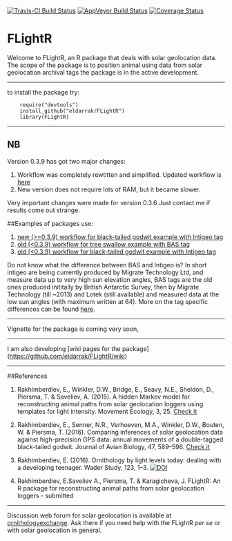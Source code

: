 [![Travis-CI Build Status](https://travis-ci.org/eldarrak/FLightR.svg?branch=master)](https://travis-ci.org/eldarrak/FLightR)
[![AppVeyor Build Status](https://ci.appveyor.com/api/projects/status/github/eldarrak/FLightR?branch=master&svg=true)](https://ci.appveyor.com/project/eldarrak/FLightR)
[![Coverage Status](https://img.shields.io/codecov/c/github/eldarrak/FLightR/master.svg)](https://codecov.io/github/eldarrak/FLightR?branch=master)


FLightR
=======

Welcome to FLightR, an R package that deals with solar geolocation data. 
The scope of the package is to position animal using data from solar geolocation archival tags
the package is in the active development.

---------------	
to install the package try:
```{r}
    require("devtools")
    install_github("eldarrak/FLightR")
	library(FLightR)
```
---------------
## NB
Version 0.3.9 has got two major changes:

1. Workflow was completely rewtitten and simplified. Updated workflow is [here](https://github.com/eldarrak/FLightR/blob/master/examples/Black-Tailed_Godwit_FLightR_vignette/FLightR_analysis_workflow.Rmd)
2. New version does not require lots of RAM, but it became slower.

Very important changes were made for version 0.3.6
Just contact me if results come out strange.

##Examples of packages use:

1.  [new (>=0.3.9) workflow for black-tailed godwit example with Intigeo tag](https://github.com/eldarrak/FLightR/blob/master/examples/Black-Tailed_Godwit_FLightR_vignette/FLightR_analysis_workflow.Rmd)
2.  [old (<0.3.9) workflow for tree swallow example with BAS tag](https://github.com/eldarrak/FLightR/blob/master/examples/tree_swallow_BAS_tag_example/tree_swallow_analysis.Rmd)
3.  [old (<0.3.9) workflow for black-tailed godwit example with Intigeo tag](https://github.com/eldarrak/FLightR/blob/master/examples/Black-Tailed_Godwit_JAB_example/A6_FLightR_analysis.Rmd)

Do not know what the difference between BAS and Intigeo is? In short intigeo are being currently produced by Migrate Technology Ltd, and measure data up to very high sun elevation angles, BAS tags are the old ones produced inititally by British Antarctic Survey, then by Migrate Technology (till ~2013) and Lotek (still available) and measured data at the low sun angles (with maximum written at 64). More on the tag specific differences can be found [here](https://github.com/eldarrak/FLightR/wiki/setting-up-tag-specific-boundaries).

-------------

Vignette for the package is coming very soon,

-------------

I am also developing [wiki pages for the package] (https://github.com/eldarrak/FLightR/wiki)

-------------
##References

1. Rakhimberdiev, E., Winkler, D.W., Bridge, E., Seavy, N.E., Sheldon, D., Piersma, T. & Saveliev, A. (2015). A hidden Markov model for reconstructing animal paths from solar geolocation loggers using templates for light intensity. Movement Ecology, 3, 25. [Check it](http://movementecologyjournal.biomedcentral.com/articles/10.1186/s40462-015-0062-5)

2. Rakhimberdiev, E., Senner, N.R., Verhoeven, M.A., Winkler, D.W., Bouten, W. & Piersma, T. (2016). Comparing inferences of solar geolocation data against high-precision GPS data: annual movements of a double-tagged black-tailed godwit. Journal of Avian Biology, 47, 589–596. [Check it](http://onlinelibrary.wiley.com/doi/10.1111/jav.00891/abstract)

3. Rakhimberdiev, E. (2016). Ornithology by light levels today: dealing with a developing teenager. Wader Study, 123, 1–3. [![DOI](https://zenodo.org/badge/DOI/10.5281/zenodo.166000.svg)](https://doi.org/10.5281/zenodo.166000)

4. Rakhimberdiev, E.Saveliev A., Piersma, T. & Karagicheva, J. FLightR: An R package for reconstructing animal paths from solar geolocation loggers - submitted

-------------
Discussion web forum for solar geolocation is available at [ornithologyexchange](http://ornithologyexchange.org/forums/forum/259-geolocator-discussion-support/). Ask there if you need help with the FLightR _per se_ or with solar geolocation in general.

